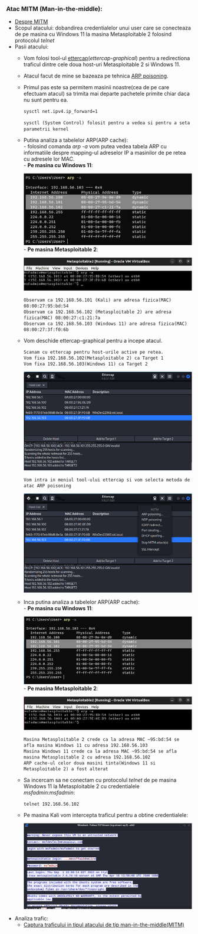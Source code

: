 ### Atac MITM (Man-in-the-middle):
  - [Despre MITM](https://github.com/Dani780-C/Cyber-security/blob/main/learn/mitm.md)
  - Scopul atacului: dobandirea credentialelor unui user care se conecteaza de pe masina cu Windows 11 la masina Metasploitable 2 folosind protocolul *telnet*
  - Pasii atacului:
    - Vom folosi tool-ul [ettercap](https://github.com/Dani780-C/Cyber-security/blob/main/tools/ettercap.md)(*ettercap-graphical*) pentru a redirectiona traficul dintre cele doua host-uri Metasploitable 2 si Windows 11.
    - Atacul facut de mine se bazeaza pe tehnica [ARP poisoning](https://github.com/Dani780-C/Cyber-security/blob/main/learn/arp_poisoning.md).
    - Primul pas este sa permitem masinii noastre(cea de pe care efectuam atacul) sa trimita mai departe pachetele primite chiar daca nu sunt pentru ea.
          
          sysctl net.ipv4.ip_forward=1
          
         ```sysctl (System Control) folosit pentru a vedea si pentru a seta parametrii kernel```
          
    - Putina analiza a tabelelor ARP(ARP cache):  
          - folosind comanda *arp -a* vom putea vedea tabela ARP cu informatiile despre mapping-ul adreselor IP a masinilor de pe retea cu adresele lor MAC.  
          - **Pe masina cu Windows 11**:  
            
         ![My Image](https://github.com/Dani780-C/Cyber-security/blob/main/attacks/imgs/arp_cache_win11.png)  
          - **Pe masina Metasploitable 2**:  
           
         ![My Image](https://github.com/Dani780-C/Cyber-security/blob/main/attacks/imgs/arp_cache_meta2.png)  
          
          Observam ca 192.168.56.101 (Kali) are adresa fizica(MAC) 08:00:27:95:bd:54  
          Observam ca 192.168.56.102 (Metasploitable 2) are adresa fizica(MAC) 08:00:27:c1:21:7a 
          Observam ca 192.168.56.103 (Windows 11) are adresa fizica(MAC) 08:00:27:3f:f0:6b
      
    - Vom deschide ettercap-graphical pentru a incepe atacul. 
    
          Scanam cu ettercap pentru host-urile active pe retea.  
          Vom fixa 192.168.56.102(Metasploitable 2) ca Target 1  
          Vom fixa 192.168.56.103(Windows 11) ca Target 2  
            
         ![My Image](https://github.com/Dani780-C/Cyber-security/blob/main/attacks/imgs/add-targets-ettercap.png)  
         
          Vom intra in meniul tool-ului ettercap si vom selecta metoda de atac ARP poisoning  
            
         ![My Image](https://github.com/Dani780-C/Cyber-security/blob/main/attacks/imgs/start_arp_poisoning.png)  
    - Inca putina analiza a tabelelor ARP(ARP cache):  
          - **Pe masina cu Windows 11**:  
            
         ![My Image](https://github.com/Dani780-C/Cyber-security/blob/main/attacks/imgs/arp_cache_win11_poisoned.png)  
          - **Pe masina Metasploitable 2**:  
           
         ![My Image](https://github.com/Dani780-C/Cyber-security/blob/main/attacks/imgs/arp_cache_meta2_poisoned.png)  
            
          Masina Metasploitable 2 crede ca la adresa MAC ~95:bd:54 se afla masina Windows 11 cu adresa 192.168.56.103  
          Masina Windows 11 crede ca la adresa MAC ~95:bd:54 se afla masina Metasploitable 2 cu adresa 192.168.56.102  
          ARP cache-ul celor doua masini tinta(Windows 11 si Metasploitable 2) a fost alterat  
      
    - Sa incercam sa ne conectam cu protocolul *telnet* de pe masina Windows 11 la Metasploitable 2 cu credentialele *msfadmin:msfadmin*:
          
          telnet 192.168.56.102
          
    - Pe masina Kali vom intercepta traficul pentru a obtine credentialele:  
        
      ![My Image](https://github.com/Dani780-C/Cyber-security/blob/main/attacks/imgs/mitm_get_credentials.png)
  - Analiza trafic:
     - [Captura traficului in tipul atacului de tip man-in-the-middle(MITM)](https://github.com/Dani780-C/Cyber-security/blob/main/captures/mitm_attack_traffic.pcapng)  
